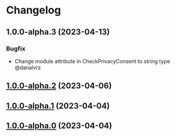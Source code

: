# Changelog

## 1.0.0-alpha.3 (2023-04-13)

### Bugfix
- Change module attribute in CheckPrivacyConsent to string type @danalvrz

## [1.0.0-alpha.2](https://github.com/kitconcept/volto-social-blocks/compare/1.0.0-alpha.1...1.0.0-alpha.2) (2023-04-06)

## [1.0.0-alpha.1](https://github.com/kitconcept/volto-social-blocks/compare/1.0.0-alpha.0...1.0.0-alpha.1) (2023-04-04)

## [1.0.0-alpha.0](https://github.com/kitconcept/volto-social-blocks/compare/0.1.0...1.0.0-alpha.0) (2023-04-04)